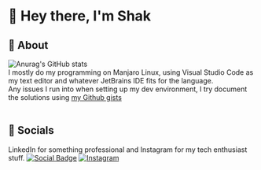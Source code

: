 # 🚀 Hey there, I'm Shak

## 🦦 About
![Anurag's GitHub stats](https://github-readme-stats.vercel.app/api?username=mechakdotdev&count_private=true&show_icons=true&theme=onedark)
<br>
I mostly do my programming on Manjaro Linux, using Visual Studio Code as my text editor and whatever JetBrains IDE fits for the language.
<br>Any issues I run into when setting up my dev environment, I try document the solutions using [my Github gists](https://gist.github.com/mechakdotdev)
<br><br>

## 📧 Socials
LinkedIn for something professional and Instagram for my tech enthusiast stuff.
[![Social Badge](https://img.shields.io/badge/LinkedIn-0077B5?style=for-the-badge&logo=linkedin&logoColor=white)](https://www.linkedin.com/in/mechak-holondo/) 
[![Instagram](https://img.shields.io/badge/shakdotdev-%23E4405F.svg?style=for-the-badge&logo=Instagram&logoColor=white)](https://www.instagram.com/chakdotdev/) <br>
